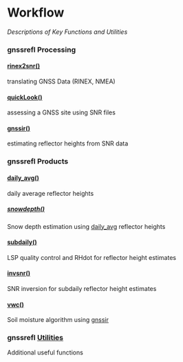 # Workflow
*Descriptions of Key Functions and Utilities*
### gnssrefl Processing
#### [rinex2snr()](../pages/rinex2snr.md) 
translating GNSS Data (RINEX, NMEA)
#### [quickLook() ](../pages/quickLook.md) 
assessing a GNSS site using SNR files
#### [gnssir() ](../pages/gnssir.md) 
estimating reflector heights from SNR data

### gnssrefl Products
#### [daily_avg() ](../pages/README_dailyavg.md) 
daily average reflector heights
##### [snowdepth() ](../pages/README_snowdepth.md) 
Snow depth estimation using [daily_avg](../pages/README_dailyavg.md)  reflector heights
#### [subdaily() ](../pages/README_subdaily.md) 
LSP quality control and RHdot for reflector height estimates
#### [invsnr() ](../pages/README_invsnr.md) 
SNR inversion for subdaily reflector height estimates
#### [vwc() ](../pages/README_vwc.md) 
Soil moisture algorithm using [gnssir](../pages/gnssir.md) 


### gnssrefl [Utilities](../pages/utilities.md) 
Additional useful functions


